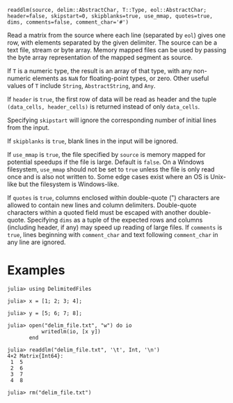 ```
readdlm(source, delim::AbstractChar, T::Type, eol::AbstractChar; header=false, skipstart=0, skipblanks=true, use_mmap, quotes=true, dims, comments=false, comment_char='#')
```

Read a matrix from the source where each line (separated by `eol`) gives one row, with elements separated by the given delimiter. The source can be a text file, stream or byte array. Memory mapped files can be used by passing the byte array representation of the mapped segment as source.

If `T` is a numeric type, the result is an array of that type, with any non-numeric elements as `NaN` for floating-point types, or zero. Other useful values of `T` include `String`, `AbstractString`, and `Any`.

If `header` is `true`, the first row of data will be read as header and the tuple `(data_cells, header_cells)` is returned instead of only `data_cells`.

Specifying `skipstart` will ignore the corresponding number of initial lines from the input.

If `skipblanks` is `true`, blank lines in the input will be ignored.

If `use_mmap` is `true`, the file specified by `source` is memory mapped for potential speedups if the file is large. Default is `false`. On a Windows filesystem, `use_mmap` should not be set to `true` unless the file is only read once and is also not written to. Some edge cases exist where an OS is Unix-like but the filesystem is Windows-like.

If `quotes` is `true`, columns enclosed within double-quote (") characters are allowed to contain new lines and column delimiters. Double-quote characters within a quoted field must be escaped with another double-quote.  Specifying `dims` as a tuple of the expected rows and columns (including header, if any) may speed up reading of large files.  If `comments` is `true`, lines beginning with `comment_char` and text following `comment_char` in any line are ignored.

# Examples

```jldoctest
julia> using DelimitedFiles

julia> x = [1; 2; 3; 4];

julia> y = [5; 6; 7; 8];

julia> open("delim_file.txt", "w") do io
           writedlm(io, [x y])
       end

julia> readdlm("delim_file.txt", '\t', Int, '\n')
4×2 Matrix{Int64}:
 1  5
 2  6
 3  7
 4  8

julia> rm("delim_file.txt")
```
